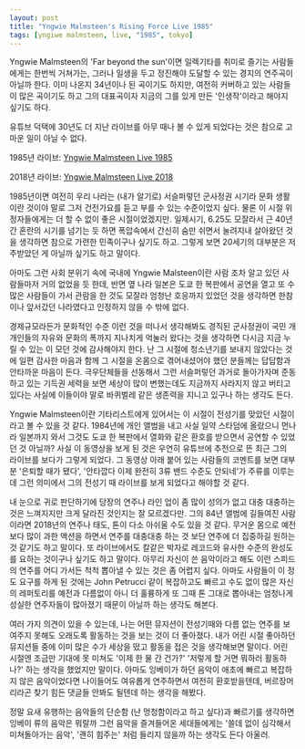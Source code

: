 ```yaml
---
layout: post
title: "Yngwie Malmsteen's Rising Force Live 1985"
tags: [yngiwe malmsteen, live, "1985", tokyo]
---
```


Yngwie Malmsteen의 'Far beyond the sun'이면 일렉기타를 취미로 즐기는 사람들에게는 한번씩 거쳐가는, 그러나 일생을 두고 정진해야 도달할 수 있는 경지의 연주곡이 아닐까 한다. 이미 나온지 34년이나 된 곡이기도 하지만, 여전히 커버하고 있는 사람들이 많은 곡이기도 하고 그의 대표곡이자 지금의 그를 있게 만든 '인생작'이라고 해야지 싶기도 하다. 

유튜브 덕택에 30년도 더 지난 라이브를 아무 때나 볼 수 있게 되었다는 것은 참으로 고마운 일이 아닐 수 없다. 

1985년 라이브: [Yngwie Malmsteen Live 1985](https://youtu.be/ty9wqejxbJ4)

2018년 라이브: [Yngwie Malmsteen Live 2018](https://youtu.be/3FsBB2unvqI)

1985년이면 여전히 우리 나라는 (내가 알기로) 서슬퍼렇던 군사정권 시기라 문화 생활이란 것이야 말로 그저 건전가요를 듣고 부를 수 있는 수준이었지 싶다. 물론 이 시절 위정자들에게는 더 할 수 없이 좋은 시절이었겠지만. 일제시기, 6.25도 모잘라서 근 40년간 혼란의 시기를 넘기는 듯 하면 폭압속에서 간신히 숨만 쉬면서 눌려지내 살아왔던 것을 생각하면 참으로 가련한 민족이구나 싶기도 하고. 그렇게 보면 20세기의 대부분은 저주받았던 게 아닐까 싶기도 하고 말이다. 

아마도 그런 사회 분위기 속에 국내에 Yngwie Malsteen이란 사람 조차 알고 있던 사람들마저 거의 없었을 듯 한데, 반면 옆 나라 일본은 도쿄 한 복판에서 공연을 열고 또 수 많은 사람들이 가서 관람을 한 것도 모잘라 엄청난 호응까지 있었던 것을 생각하면 한참이나 앞서갔던 나라였다고 인정하지 않을 수 밖에 없다. 

경제규모라든가 문화적인 수준 이런 것을 떠나서 생각해봐도 경직된 군사정권이 국민 개개인들의 자유와 문화의 폭까지 지나치게 억눌러 왔다는 것을  생각하면 다시금 지금 누릴 수 있는 이 모던 것에 감사해야지 한다. 난 그 시절에 청소년기를 보내지 않았다는 것에 일편 감사한 마음과 함께 그 시절을 온몸으로 겪어내셨어야 했던 분들께는 답답함과 안타까운 마음이 든다. 극우단체들을 선동해서 그런 서슬퍼렇던 과거로 돌아가자며 준동하고 있는 기득권 세력을 보면 세상이 많이 변했는데도 지금까지 사라지지 않고 버티고 있다는 사실에 이들이야 말로 바퀴벌레 같은 생존력을 지니고 있구나 하는 생각도 든다. 

Yngwie Malmsteen이란 기타리스트에게 있어서는 이 시절이 전성기를 맞았던 시절이라고 볼 수 있을 것 같다. 1984년에 개인 앨범을 내고 사실 일약 스타덤에 올랐으니 먼나라 일본까지 와서 그것도 도쿄 한 복판에서 열화와 같은 환호를 받으면서 공연할 수 있었던 것 아닐까? 사실 이 동영상을 보게 된 것은 우연히 유튜브에 추천으로 뜬 최근 그의 라이브를 보다가 그렇게 되었다. 그 동영상 아래 붙어 있는 사람들의 코멘트를 보면 대부분 '은퇴할 때가 됐다', '안타깝다 이제 완전히 3류 밴드 수준도 안되네'가 주류를 이루는데 그런 의미에서 그의 전성기 때 라이브를 보게 되었다고 해야할 것 같다.

내 눈으로 귀로 판단하기에 당장의 연주나 라인 업이 좀 많이 성의가 없고 대충 대충하는 것은 느껴지지만 크게 달라진 것인지는 잘 모르겠다만. 그의 84년 앨범에 길들여진 사람이라면 2018년의 연주나 태도, 톤이 다소 아쉬울 수도 있을 것 같다. 무거운 몸으로 예전보다 많이 과한 액션을 하면서 연주를 대충대충 하는 것 보단 연주에 더 집중하길 원하는 것 같기도 하고 말이다. 또 라이브에서도 칼같은 박자로 레코드와 유사한 수준의 완성도를 요하는 것이구나 싶기도 하고 말이다. 아무리 자신이 쓴 음악이라고 해도 이런 스피드의 연주를 어디 가서든 척척 뽑아낼 수 있는 것은 좀 어렵지 싶다. 아마도 사람들이 이 정도 요구를 하게 된 것에는 John Petrucci 같이 복잡하고도 빠르고 수도 없이 많은 자신의 레퍼토리를 예전과 다름없이 아니 더 훌륭하게 또 그때 톤 그대로 뽑아내는 엄청나게 성실한 연주자들이 많아졌기 때문이 아닐까 하는 생각도 해본다. 

여러 가지 의견이 있을 수 있는데, 나는 어떤 뮤지션이 전성기때와 다름 없는 연주를 보여주지 못해도 오래도록 활동하는 것을 보는 것이 더 좋아졌다. 내가 어린 시절 좋아하던 뮤지션들 중에 이미 많은 수가 세상을 떴고 활동을 접은 것을 생각해보면 말이다. 어린 시절엔 조금만 기대에 못 미쳐도 '이제 한 물 간 건가?' '저렇게 할 거면 뭐하러 활동하나?' 하는 생각을 했었지만 말이다. 아마도 잉베이가 하던 음악이 애초에 빠르고 복잡하지 않은 음악이었다면 나이들어도 여유롭게 연주하면서 여전히 환호받을텐데, 버르장머리라곤 찾기 힘든 댓글들 안봐도 될텐데 하는 생각을 해봤다.

정말 요새 유행하는 음악들의 단순함 (난 멍청함이라고 하고 싶다)과 빠르기를 생각하면 잉베이 류의 음악은 뭐랄까 그런 음악을 즐겨들어온 세대들에게는 '쓸데 없이 심각해서 미쳐돌아가는 음악', '괜히 힘주는' 처럼 들리지 않을까 하는 생각도 든다 아울러. 

